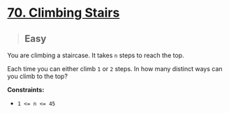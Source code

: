 # [70. Climbing Stairs](https://leetcode.com/problems/climbing-stairs/)

> ## Easy

You are climbing a staircase. It takes `n` steps to reach the top.

Each time you can either climb `1` or `2` steps. In how many distinct ways can you climb to the top?

**Constraints:**

- `1 <= n <= 45`
